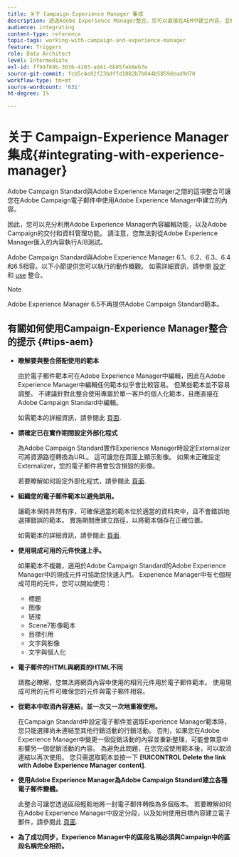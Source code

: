 ```yaml
---
title: 关于 Campaign-Experience Manager 集成
description: 透過Adobe Experience Manager整合，您可以直接在AEM中建立內容，並稍後在Adobe Campaign中使用。
audience: integrating
content-type: reference
topic-tags: working-with-campaign-and-experience-manager
feature: Triggers
role: Data Architect
level: Intermediate
exl-id: ff94f69b-3036-4103-a841-6b85feb0eb7e
source-git-commit: fcb5c4a92f23bdffd1082b7b044b5859dead9d70
workflow-type: tm+mt
source-wordcount: '631'
ht-degree: 1%

---
```


# 关于 Campaign-Experience Manager 集成{#integrating-with-experience-manager}

Adobe Campaign Standard與Adobe Experience Manager之間的這項整合可讓您在Adobe Campaign電子郵件中使用Adobe Experience Manager中建立的內容。

因此，您可以充分利用Adobe Experience Manager內容編輯功能，以及Adobe Campaign的交付和資料管理功能。 請注意，您無法對從Adobe Experience Manager匯入的內容執行A/B測試。

Adobe Campaign Standard與Adobe Experience Manager 6.1、6.2、6.3、6.4和6.5相容。以下小節提供您可以執行的動作概觀。 如需詳細資訊，請參閱 [設定](https://experienceleague.adobe.com/docs/experience-manager-65/administering/integration/campaignstandard.html) 和 [use](https://experienceleague.adobe.com/docs/experience-manager-65/authoring/aem-adobe-campaign/campaign.html) 整合。

>[!NOTE]
>
> Adobe Experience Manager 6.5不再提供Adobe Campaign Standard範本。

## 有關如何使用Campaign-Experience Manager整合的提示 {#tips-aem}

* **瞭解要與整合搭配使用的範本**

   由於電子郵件範本可在Adobe Experience Manager中編輯，因此在Adobe Experience Manager中編輯任何範本似乎會比較容易。 但某些範本並不容易調整。 不建議針對此整合使用專屬於單一客戶的個人化範本，且應直接在Adobe Campaign Standard中編輯。

   如需範本的詳細資訊，請參閱此 [頁面](https://experienceleague.adobe.com/docs/experience-manager-65/developing/platform/templates/templates.html).

* **請確定已在實作期間設定外部化程式**

   為Adobe Campaign Standard實作Experience Manager時設定Externalizer可將資源路徑轉換為URL。 這可讓您在頁面上顯示影像。 如果未正確設定Externalizer，您的電子郵件將會包含損毀的影像。

   若要瞭解如何設定外部化程式，請參閱此 [頁面](https://experienceleague.adobe.com/docs/experience-manager-65/developing/platform/externalizer.html).

* **組織您的電子郵件範本以避免誤用。**

   讓範本保持井然有序，可確保適當的範本位於適當的資料夾中，且不會錯誤地選擇錯誤的範本。 實施期間應建立路徑，以將範本儲存在正確位置。

   如需範本的詳細資訊，請參閱此 [頁面](https://experienceleague.adobe.com/docs/experience-manager-65/developing/platform/templates/templates.html#template-availability).

* **使用現成可用的元件快速上手。**

   如果範本不複雜，適用於Adobe Campaign Standard的Adobe Experience Manager中的現成元件可協助您快速入門。
Experience Manager中有七個現成可用的元件，您可以開始使用：

   * 標題
   * 图像
   * 链接
   * Scene7影像範本
   * 目標引用
   * 文字與影像
   * 文字與個人化

* **電子郵件的HTML與網頁的HTML不同**

   請務必瞭解，您無法將網頁內容中使用的相同元件用於電子郵件範本。 使用現成可用的元件可確保您的元件與電子郵件相容。

* **從範本中取消內容連結，並一次又一次地重複使用。**

   在Campaign Standard中設定電子郵件並選取Experience Manager範本時，您只能選擇尚未連結至其他行銷活動的行銷活動。 否則，如果您在Adobe Experience Manager中變更一個促銷活動的內容並重新整理，可能會無意中影響另一個促銷活動的內容。
為避免此問題，在您完成使用範本後，可以取消連結以再次使用。 您只需選取範本並按一下 **[!UICONTROL Delete the link with Adobe Experience Manager content]**.

* **使用Adobe Experience Manager為Adobe Campaign Standard建立各種電子郵件變體。**

   此整合可讓您透過區段輕鬆地將一封電子郵件轉換為多個版本。
若要瞭解如何在Adobe Experience Manager中設定分段，以及如何使用目標內容建立電子郵件，請參閱此 [頁面](https://experienceleague.adobe.com/docs/experience-manager-65/authoring/aem-adobe-campaign/target-adobe-campaign.html#setting-up-segmentation-in-aem).

* **為了成功同步，Experience Manager中的區段名稱必須與Campaign中的區段名稱完全相符。**

